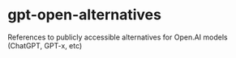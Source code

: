 # gpt-open-alternatives
References to publicly accessible alternatives for Open.AI models (ChatGPT, GPT-x, etc)
